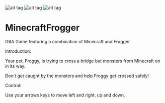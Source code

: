 ![alt tag](https://cloud.githubusercontent.com/assets/9668580/12740291/d040b030-c93f-11e5-9724-d40759b55fc5.png "Intro")
![alt tag](https://cloud.githubusercontent.com/assets/9668580/12740293/d2dc3968-c93f-11e5-9811-88ceffab9c1a.png "Play")
![alt tag](https://cloud.githubusercontent.com/assets/9668580/12740296/d497e086-c93f-11e5-8851-5121432f06fb.png "GameOver")

# MinecraftFrogger
GBA Game featuring a combination of Minecraft and Frogger

Introduction:

Your pet, Froggy, is trying to cross a bridge but monsters from Minecraft on in its way.

Don't get caught by the monsters and help Froggy get crossed safely!


Control:

Use your arrows keys to move left and right, up and down.

